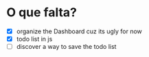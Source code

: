 O que falta?
============
- [x] organize the Dashboard cuz its ugly for now  
- [x] todo list in js  
- [ ] discover a way to save the todo list  
